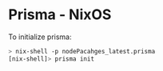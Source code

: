 # Prisma - NixOS
To initialize prisma:
```sh
> nix-shell -p nodePacahges_latest.prisma
[nix-shell]> prisma init
```
